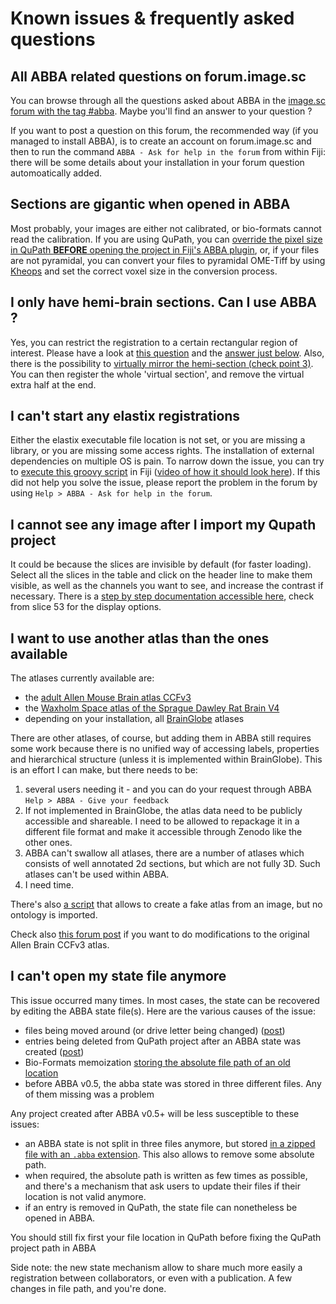 
# Known issues & frequently asked questions

## All ABBA related questions on forum.image.sc

You can browse through all the questions asked about ABBA in the [image.sc forum with the tag #abba](https://forum.image.sc/tag/abba). Maybe you'll find an answer to your question ?

If you want to post a question on this forum, the recommended way (if you managed to install ABBA), is to create an account on forum.image.sc and then to run the command `ABBA - Ask for help in the forum` from within Fiji: there will be some details about your installation in your forum question automoatically added.

## Sections are gigantic when opened in ABBA

Most probably, your images are either not calibrated, or bio-formats cannot read the calibration. If you are using QuPath, you can [override the pixel size in QuPath **BEFORE** opening the project in Fiji's ABBA plugin](/tutorial/0_create_qupath_dataset.md), or, if your files are not pyramidal, you can convert your files to pyramidal OME-Tiff by using [Kheops](https://github.com/BIOP/ijp-kheops) and set the correct voxel size in the conversion process.

## I only have hemi-brain sections. Can I use ABBA ?

Yes, you can restrict the registration to a certain rectangular region of interest. Please have a look at [this question](https://forum.image.sc/t/abba-experimental-a-fiji-qupath-workflow-for-mouse-brain-slice-registration-to-the-allen-brain-atlas-ccfv3/54345/15) and the [answer just below](https://forum.image.sc/t/abba-experimental-a-fiji-qupath-workflow-for-mouse-brain-slice-registration-to-the-allen-brain-atlas-ccfv3/54345/16). Also, there is the possibility to [virtually mirror the hemi-section (check point 3)](https://forum.image.sc/t/abba-aligning-big-brains-and-atlases-v0-5-3-released/80732). You can then register the whole 'virtual section', and remove the virtual extra half at the end.

## I can't start any elastix registrations
Either the elastix executable file location is not set, or you are missing a library, or you are missing some access rights. The installation of external dependencies on multiple OS is pain. To narrow down the issue, you can try to [execute this groovy script](https://gist.githubusercontent.com/NicoKiaru/b91f9f3f0069b765a49b5d4629a8b1c7/raw/0744676341b16ee4f37ed203130f0e0b761c08c8/TestRegister.groovy)  in Fiji ([video of how it should look here](https://forum.image.sc/t/abba-experimental-a-fiji-qupath-workflow-for-mouse-brain-slice-registration-to-the-allen-brain-atlas-ccfv3/54345/28)). If this did not help you solve the issue, please report the problem in the forum by using `Help > ABBA - Ask for help in the forum`.

## I cannot see any image after I import my Qupath project

It could be because the slices are invisible by default (for faster loading). Select all the slices in the table and click on the header line to make them visible, as well as the channels you want to see, and increase the contrast if necessary. There is a [step by step documentation accessible here](https://docs.google.com/presentation/d/1c5yG-5Rhz5WlR4Hf9TNVkjqb6yD6oukza8P6vHGVZMw/edit#slide=id.p1), check from slice 53 for the display options.

## I want to use another atlas than the ones available

The atlases currently available are:
* the [adult Allen Mouse Brain atlas CCFv3](https://zenodo.org/record/4486659/#.YngkMlRBziE)
* the [Waxholm Space atlas of the Sprague Dawley Rat Brain V4](https://zenodo.org/record/5644162#.YngkTVRBziE)
* depending on your installation, all [BrainGlobe](https://brainglobe.info/documentation/bg-atlasapi/index.html) atlases

There are other atlases, of course, but adding them in ABBA still requires some work because there is no unified way of accessing labels, properties and hierarchical structure (unless it is implemented within BrainGlobe). This is an effort I can make, but there needs to be:
1. several users needing it - and you can do your request through ABBA `Help > ABBA - Give your feedback`
2. If not implemented in BrainGlobe, the atlas data need to be publicly accessible and shareable. I need to be allowed to repackage it in a different file format and make it accessible through Zenodo like the other ones.
3. ABBA can't swallow all atlases, there are a number of atlases which consists of well annotated 2d sections, but which are not fully 3D. Such atlases can't be used within ABBA.
3. I need time.

There's also [a script](https://forum.image.sc/t/custom-atlas-in-abba/77206) that allows to create a fake atlas from an image, but no ontology is imported.

Check also [this forum post](https://forum.image.sc/t/customizing-atlas-labels-of-ccf2017-for-use-in-abba/78523/5) if you want to do modifications to the original Allen Brain CCFv3 atlas.

## I can't open my state file anymore

This issue occurred many times. In most cases, the state can be recovered by editing the ABBA state file(s). Here are the various causes of the issue:
* files being moved around (or drive letter being changed) ([post](https://forum.image.sc/t/issue-loading-saved-states/75223/7))
* entries being deleted from QuPath project after an ABBA state was created ([post](https://forum.image.sc/t/help-for-abba-in-fiji-could-not-load-saved-state/71477/7))
* Bio-Formats memoization [storing the absolute file path of an old location](https://github.com/BIOP/ijp-imagetoatlas/issues/154#issuecomment-1419904570)
* before ABBA v0.5, the abba state was stored in three different files. Any of them missing was a problem

Any project created after ABBA v0.5+ will be less susceptible to these issues:
* an ABBA state is not split in three files anymore, but stored [in a zipped file with an `.abba` extension](/explanation/registration_storage.md). This also allows to remove some absolute path.
* when required, the absolute path is written as few times as possible, and there's a mechanism that ask users to update their files if their location is not valid anymore.
* if an entry is removed in QuPath, the state file can nonetheless be opened in ABBA.

You should still fix first your file location in QuPath before fixing the QuPath project path in ABBA

Side note: the new state mechanism allow to share much more easily a registration between collaborators, or even with a publication. A few changes in file path, and you're done.

